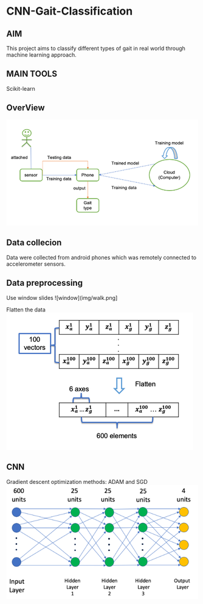 # CNN-Gait-Classification

## AIM
This project aims to classify different types of gait in real world through machine learning approach.

## MAIN TOOLS
Scikit-learn

## OverView
![system](img/system.png)

## Data collecion
Data were collected from android phones which was remotely connected to accelerometer sensors.

## Data preprocessing
Use window slides
![window](img/walk.png]

Flatten the data
![flatten](img/transformation.png)
## CNN
Gradient descent optimization methods: ADAM and SGD
![nn](img/nn.png)
